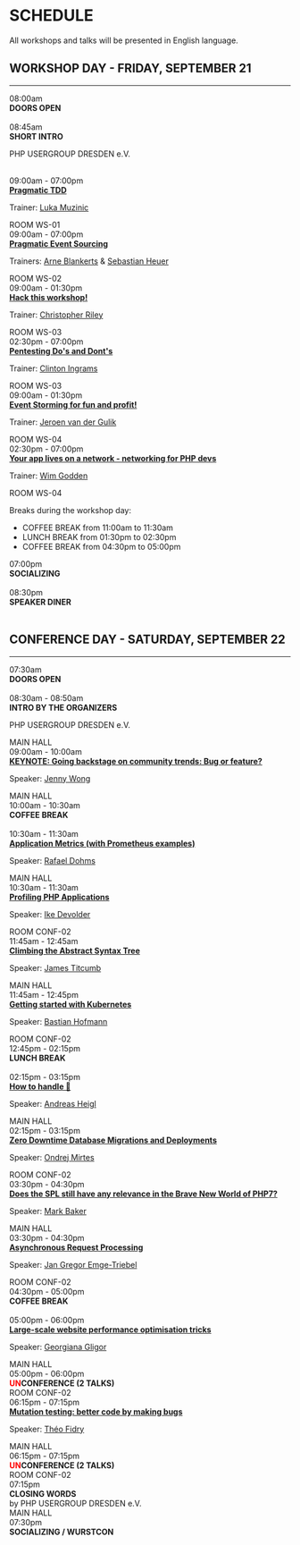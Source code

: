 # SCHEDULE

All workshops and talks will be presented in English language.

## WORKSHOP DAY - FRIDAY, SEPTEMBER 21

---

<div class="row blockspace">
    <div class="col-xs-3 col-sm-3 col-md-2 col-lg-2">
        08:00am
    </div>
    <div class="col-xs-6 col-sm-6 col-md-8 col-lg-8">
        <b>DOORS OPEN</b>
    </div>
    <div class="col-xs-3 col-sm-3 col-md-2 col-lg-2">
        &nbsp;
    </div>
</div>

<div class="row blockspace alt">
    <div class="col-xs-3 col-sm-3 col-md-2 col-lg-2">
        08:45am
    </div>
    <div class="col-xs-6 col-sm-6 col-md-8 col-lg-8">
        <b>SHORT INTRO</b>
        <p>
            PHP USERGROUP DRESDEN e.V.
        </p>
    </div>
    <div class="col-xs-3 col-sm-3 col-md-2 col-lg-2">
        &nbsp;
    </div>
</div>

<div class="row blockspace">
    <div class="col-xs-3 col-sm-3 col-md-2 col-lg-2">
        09:00am - 07:00pm
    </div>
    <div class="col-xs-6 col-sm-6 col-md-8 col-lg-8">
        <b><a href="@baseUrl@/workshops.html#pragmatic-tdd">Pragmatic TDD</a></b>
        <p>
            Trainer: <a href="@baseUrl@/speakers.html#luka-muzinic">Luka Muzinic</a>
        </p>
    </div>
    <div class="col-xs-3 col-sm-3 col-md-2 col-lg-2">
        ROOM WS-01
    </div>
</div>

<div class="row blockspace alt">
    <div class="col-xs-3 col-sm-3 col-md-2 col-lg-2">
        09:00am - 07:00pm
    </div>
    <div class="col-xs-6 col-sm-6 col-md-8 col-lg-8">
        <b><a href="@baseUrl@/workshops.html#pragmatic-event-sourcing">Pragmatic Event Sourcing</a></b>
        <p>
            Trainers: <a href="@baseUrl@/speakers.html#arne-blankerts">Arne Blankerts</a> 
            &amp; <a href="@baseUrl@/speakers.html#sebastian-heuer">Sebastian Heuer</a> 
        </p>
    </div>
    <div class="col-xs-3 col-sm-3 col-md-2 col-lg-2">
        ROOM WS-02
    </div>
</div>

<div class="row blockspace">
    <div class="col-xs-3 col-sm-3 col-md-2 col-lg-2">
        09:00am - 01:30pm
    </div>
    <div class="col-xs-6 col-sm-6 col-md-8 col-lg-8">
        <b><a href="@baseUrl@/workshops.html#hack-this-workshop">Hack this workshop!</a></b>
        <p>
            Trainer: <a href="@baseUrl@/speakers.html#christopher-riley">Christopher Riley</a>
        </p>
    </div>
    <div class="col-xs-3 col-sm-3 col-md-2 col-lg-2">
        ROOM WS-03
    </div>
</div>

<div class="row blockspace alt">
    <div class="col-xs-3 col-sm-3 col-md-2 col-lg-2">
        02:30pm - 07:00pm
    </div>
    <div class="col-xs-6 col-sm-6 col-md-8 col-lg-8">
        <b><a href="@baseUrl@/workshops.html#pentesting-dos-and-donts">Pentesting Do's and Dont's</a></b>
        <p>
            Trainer: <a href="@baseUrl@/speakers.html#clinton-ingrams">Clinton Ingrams</a>
        </p>
    </div>
    <div class="col-xs-3 col-sm-3 col-md-2 col-lg-2">
        ROOM WS-03
    </div>
</div>

<div class="row blockspace">
    <div class="col-xs-3 col-sm-3 col-md-2 col-lg-2">
        09:00am - 01:30pm
    </div>
    <div class="col-xs-6 col-sm-6 col-md-8 col-lg-8">
        <b><a href="@baseUrl@/workshops.html#event-storming-for-fun-and-profit">Event Storming for fun and profit!</a></b>
        <p>
            Trainer: <a href="@baseUrl@/speakers.html#jeroen-van-der-gulik">Jeroen van der Gulik</a>
        </p>
    </div>
    <div class="col-xs-3 col-sm-3 col-md-2 col-lg-2">
        ROOM WS-04
    </div>
</div>

<div class="row blockspace alt">
    <div class="col-xs-3 col-sm-3 col-md-2 col-lg-2">
        02:30pm - 07:00pm
    </div>
    <div class="col-xs-6 col-sm-6 col-md-8 col-lg-8">
        <b><a href="@baseUrl@/workshops.html#your-app-lives-on-a-network">Your app lives on a network - networking for PHP devs</a></b>
        <p>
            Trainer: <a href="@baseUrl@/speakers.html#wim-godden">Wim Godden</a>
        </p>
    </div>
    <div class="col-xs-3 col-sm-3 col-md-2 col-lg-2">
        ROOM WS-04
    </div>
</div>

Breaks during the workshop day:

* COFFEE BREAK from 11:00am to 11:30am
* LUNCH BREAK from 01:30pm to 02:30pm
* COFFEE BREAK from 04:30pm to 05:00pm

<div class="row blockspace">
    <div class="col-xs-3 col-sm-3 col-md-2 col-lg-2">
        07:00pm
    </div>
    <div class="col-xs-6 col-sm-6 col-md-8 col-lg-8">
        <b>SOCIALIZING</b>
    </div>
    <div class="col-xs-3 col-sm-3 col-md-2 col-lg-2">
        &nbsp;
    </div>
</div>

<div class="row blockspace alt">
    <div class="col-xs-3 col-sm-3 col-md-2 col-lg-2">
        08:30pm
    </div>
    <div class="col-xs-6 col-sm-6 col-md-8 col-lg-8">
        <b>SPEAKER DINER</b>
    </div>
    <div class="col-xs-3 col-sm-3 col-md-2 col-lg-2">
        &nbsp;
    </div>
</div>

## CONFERENCE DAY - SATURDAY, SEPTEMBER 22

---

<div class="row blockspace">
    <div class="col-xs-3 col-sm-3 col-md-2 col-lg-2">
        07:30am
    </div>
    <div class="col-xs-6 col-sm-6 col-md-8 col-lg-8">
        <b>DOORS OPEN</b>
    </div>
    <div class="col-xs-3 col-sm-3 col-md-2 col-lg-2">
        &nbsp;
    </div>
</div>

<div class="row blockspace alt">
    <div class="col-xs-3 col-sm-3 col-md-2 col-lg-2">
        08:30am - 08:50am
    </div>
    <div class="col-xs-6 col-sm-6 col-md-8 col-lg-8">
        <b>INTRO BY THE ORGANIZERS</b>
        <p>
            PHP USERGROUP DRESDEN e.V.
        </p>
    </div>
    <div class="col-xs-3 col-sm-3 col-md-2 col-lg-2">
        MAIN HALL
    </div>
</div>

<div class="row blockspace">
    <div class="col-xs-3 col-sm-3 col-md-2 col-lg-2">
        09:00am - 10:00am
    </div>
    <div class="col-xs-6 col-sm-6 col-md-8 col-lg-8">
        <b><a href="@baseUrl@/talks.html#going-backstage-on-community-trends">KEYNOTE: Going backstage on community trends: Bug or feature?</a></b>
        <p>
            Speaker: <a href="@baseUrl@/speakers.html#jenny-wong">Jenny Wong</a>
        </p>
    </div>
    <div class="col-xs-3 col-sm-3 col-md-2 col-lg-2">
        MAIN HALL
    </div>
</div>

<div class="row blockspace alt">
    <div class="col-xs-3 col-sm-3 col-md-2 col-lg-2">
        10:00am - 10:30am
    </div>
    <div class="col-xs-6 col-sm-6 col-md-8 col-lg-8">
        <b>COFFEE BREAK</b>
    </div>
    <div class="col-xs-3 col-sm-3 col-md-2 col-lg-2">
        &nbsp;
    </div>
</div>

<div class="row blockspace">
    <div class="col-xs-3 col-sm-3 col-md-2 col-lg-2">
        10:30am - 11:30am
    </div>
    <div class="col-xs-6 col-sm-6 col-md-8 col-lg-8">
        <b><a href="@baseUrl@/talks.html#application-metrics-with-prometheus">Application Metrics (with Prometheus examples)</a></b>
        <p>
            Speaker: <a href="@baseUrl@/speakers.html#rafael-dohms">Rafael Dohms</a>
        </p>
    </div>
    <div class="col-xs-3 col-sm-3 col-md-2 col-lg-2">
        MAIN HALL
    </div>
</div>

<div class="row blockspace alt">
    <div class="col-xs-3 col-sm-3 col-md-2 col-lg-2">
        10:30am - 11:30am
    </div>
    <div class="col-xs-6 col-sm-6 col-md-8 col-lg-8">
        <b><a href="@baseUrl@/talks.html#profiling-php-applications">Profiling PHP Applications</a></b>
        <p>
            Speaker: <a href="@baseUrl@/speakers.html#ike-devolder">Ike Devolder</a>
        </p>
    </div>
    <div class="col-xs-3 col-sm-3 col-md-2 col-lg-2">
        ROOM CONF-02
    </div>
</div>

<div class="row blockspace">
    <div class="col-xs-3 col-sm-3 col-md-2 col-lg-2">
        11:45am - 12:45am
    </div>
    <div class="col-xs-6 col-sm-6 col-md-8 col-lg-8">
        <b><a href="@baseUrl@/talks.html#climbing-the-abstract-syntax-tree">Climbing the Abstract Syntax Tree</a></b>
        <p>
            Speaker: <a href="@baseUrl@/speakers.html#james-titcumb">James Titcumb</a>
        </p>
    </div>
    <div class="col-xs-3 col-sm-3 col-md-2 col-lg-2">
        MAIN HALL
    </div>
</div>

<div class="row blockspace alt">
    <div class="col-xs-3 col-sm-3 col-md-2 col-lg-2">
        11:45am - 12:45pm
    </div>
    <div class="col-xs-6 col-sm-6 col-md-8 col-lg-8">
        <b><a href="@baseUrl@/talks.html#getting-started-with-kubernetes">Getting started with Kubernetes</a></b>
        <p>
            Speaker: <a href="@baseUrl@/speakers.html#bastian-hofmann">Bastian Hofmann</a>
        </p>
    </div>
    <div class="col-xs-3 col-sm-3 col-md-2 col-lg-2">
        ROOM CONF-02
    </div>
</div>

<div class="row blockspace">
    <div class="col-xs-3 col-sm-3 col-md-2 col-lg-2">
        12:45pm - 02:15pm
    </div>
    <div class="col-xs-6 col-sm-6 col-md-8 col-lg-8">
        <b>LUNCH BREAK</b>
    </div>
    <div class="col-xs-3 col-sm-3 col-md-2 col-lg-2">
        &nbsp;
    </div>
</div>

<div class="row blockspace alt">
    <div class="col-xs-3 col-sm-3 col-md-2 col-lg-2">
        02:15pm - 03:15pm
    </div>
    <div class="col-xs-6 col-sm-6 col-md-8 col-lg-8">
        <b><a href="@baseUrl@/talks.html#how-to-handle-shit">How to handle 💩</a></b>
        <p>
            Speaker: <a href="@baseUrl@/speakers.html#andreas-heigl">Andreas Heigl</a>
        </p>
    </div>
    <div class="col-xs-3 col-sm-3 col-md-2 col-lg-2">
        MAIN HALL
    </div>
</div>

<div class="row blockspace">
    <div class="col-xs-3 col-sm-3 col-md-2 col-lg-2">
        02:15pm - 03:15pm
    </div>
    <div class="col-xs-6 col-sm-6 col-md-8 col-lg-8">
        <b><a href="@baseUrl@/talks.html#zero-downtime-database-migrations-and-deployments">Zero Downtime Database Migrations and Deployments</a></b>
        <p>
            Speaker: <a href="@baseUrl@/speakers.html#ondrej-mirtes">Ondrej Mirtes</a>
        </p>
    </div>
    <div class="col-xs-3 col-sm-3 col-md-2 col-lg-2">
        ROOM CONF-02
    </div>
</div>

<div class="row blockspace alt">
    <div class="col-xs-3 col-sm-3 col-md-2 col-lg-2">
        03:30pm - 04:30pm
    </div>
    <div class="col-xs-6 col-sm-6 col-md-8 col-lg-8">
        <b><a href="@baseUrl@/talks.html#does-the-spl-still-have-any-relevance-in-the-brave-new-world-of-php7">Does the SPL still have any relevance in the Brave New World of PHP7?</a></b>
        <p>
            Speaker: <a href="@baseUrl@/speakers.html#mark-baker">Mark Baker</a>
        </p>
    </div>
    <div class="col-xs-3 col-sm-3 col-md-2 col-lg-2">
        MAIN HALL
    </div>
</div>

<div class="row blockspace">
    <div class="col-xs-3 col-sm-3 col-md-2 col-lg-2">
        03:30pm - 04:30pm
    </div>
    <div class="col-xs-6 col-sm-6 col-md-8 col-lg-8">
        <b><a href="@baseUrl@/talks.html#asynchronous-request-processing">Asynchronous Request Processing</a></b>
        <p>
            Speaker: <a href="@baseUrl@/speakers.html#jan-gregor-emge-triebel">Jan Gregor Emge-Triebel</a>
        </p>
    </div>
    <div class="col-xs-3 col-sm-3 col-md-2 col-lg-2">
        ROOM CONF-02
    </div>
</div>

<div class="row blockspace alt">
    <div class="col-xs-3 col-sm-3 col-md-2 col-lg-2">
        04:30pm - 05:00pm
    </div>
    <div class="col-xs-6 col-sm-6 col-md-8 col-lg-8">
        <b>COFFEE BREAK</b>
    </div>
    <div class="col-xs-3 col-sm-3 col-md-2 col-lg-2">
        &nbsp;
    </div>
</div>

<div class="row blockspace">
    <div class="col-xs-3 col-sm-3 col-md-2 col-lg-2">
        05:00pm - 06:00pm
    </div>
    <div class="col-xs-6 col-sm-6 col-md-8 col-lg-8">
        <b><a href="@baseUrl@/talks.html#large-scale-website-performance-optimisation-tricks">Large-scale website performance optimisation tricks</a></b>
        <p>
            Speaker: <a href="@baseUrl@/speakers.html#georgiana-gligor">Georgiana Gligor</a>
        </p>
    </div>
    <div class="col-xs-3 col-sm-3 col-md-2 col-lg-2">
        MAIN HALL
    </div>
</div>

<div class="row blockspace alt">
    <div class="col-xs-3 col-sm-3 col-md-2 col-lg-2">
        05:00pm - 06:00pm
    </div>
    <div class="col-xs-6 col-sm-6 col-md-8 col-lg-8">
        <b><span style="color: #FF0000">UN</span>CONFERENCE (2 TALKS)</b>
    </div>
    <div class="col-xs-3 col-sm-3 col-md-2 col-lg-2">
        ROOM CONF-02
    </div>
</div>

<div class="row blockspace">
    <div class="col-xs-3 col-sm-3 col-md-2 col-lg-2">
        06:15pm - 07:15pm
    </div>
    <div class="col-xs-6 col-sm-6 col-md-8 col-lg-8">
        <b><a href="@baseUrl@/talks.html#mutation-testing-better-code-by-making-bugs">Mutation testing: better code by making bugs</a></b>
        <p>
            Speaker: <a href="@baseUrl@/speakers.html#theo-fidry">Théo Fidry</a>
        </p>
    </div>
    <div class="col-xs-3 col-sm-3 col-md-2 col-lg-2">
        MAIN HALL
    </div>
</div>

<div class="row blockspace alt">
    <div class="col-xs-3 col-sm-3 col-md-2 col-lg-2">
        06:15pm - 07:15pm
    </div>
    <div class="col-xs-6 col-sm-6 col-md-8 col-lg-8">
        <b><span style="color: #FF0000">UN</span>CONFERENCE (2 TALKS)</b>
    </div>
    <div class="col-xs-3 col-sm-3 col-md-2 col-lg-2">
        ROOM CONF-02
    </div>
</div>

<div class="row blockspace">
    <div class="col-xs-3 col-sm-3 col-md-2 col-lg-2">
        07:15pm
    </div>
    <div class="col-xs-6 col-sm-6 col-md-8 col-lg-8">
        <b>CLOSING WORDS</b><br>
        by PHP USERGROUP DRESDEN e.V.
    </div>
    <div class="col-xs-3 col-sm-3 col-md-2 col-lg-2">
        MAIN HALL
    </div>
</div>

<div class="row blockspace">
    <div class="col-xs-3 col-sm-3 col-md-2 col-lg-2">
        07:30pm
    </div>
    <div class="col-xs-6 col-sm-6 col-md-8 col-lg-8">
        <b>SOCIALIZING / WURSTCON</b>
    </div>
    <div class="col-xs-3 col-sm-3 col-md-2 col-lg-2">
        &nbsp;
    </div>
</div>
